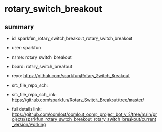 # rotary_switch_breakout
 
## summary 
* id: sparkfun_rotary_switch_breakout_rotary_switch_breakout
* user: sparkfun
* name: rotary_switch_breakout
* board: rotary_switch_breakout
* repo: https://github.com/sparkfun/Rotary_Switch_Breakout



* src_file_repo_sch: 
* src_file_repo_sch_link: https://github.com/sparkfun/Rotary_Switch_Breakout/tree/master/
* full details link: https://github.com/oomlout/oomlout_oomp_project_bot_v_2/tree/main/projects/sparkfun_rotary_switch_breakout_rotary_switch_breakout/current_version/working  







